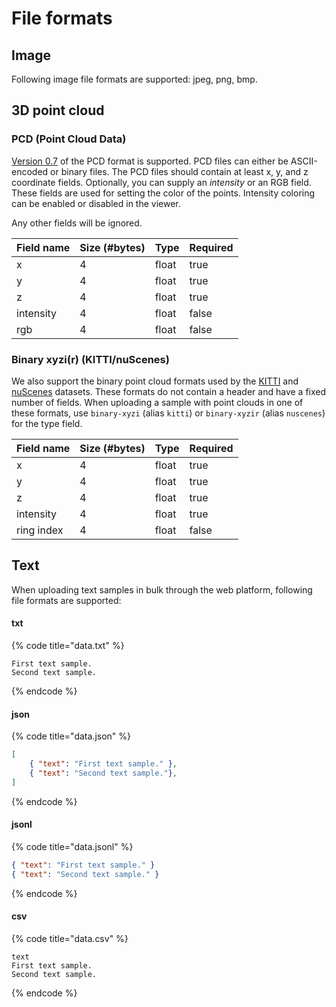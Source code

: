 # File formats

## Image

Following image file formats are supported: jpeg, png, bmp.

## 3D point cloud

### PCD (Point Cloud Data)

[Version 0.7](https://pointclouds.org/documentation/tutorials/pcd\_file\_format.html) of the PCD format is supported. PCD files can either be ASCII-encoded or binary files. The PCD files should contain at least x, y, and z coordinate fields. Optionally, you can supply an _intensity_ or an RGB field. These fields are used for setting the color of the points. Intensity coloring can be enabled or disabled in the viewer.

Any other fields will be ignored.

<table><thead><tr><th>Field name</th><th data-type="number">Size (#bytes)</th><th>Type</th><th data-type="checkbox">Required</th></tr></thead><tbody><tr><td>x</td><td>4</td><td>float</td><td>true</td></tr><tr><td>y</td><td>4</td><td>float</td><td>true</td></tr><tr><td>z</td><td>4</td><td>float</td><td>true</td></tr><tr><td>intensity</td><td>4</td><td>float</td><td>false</td></tr><tr><td>rgb</td><td>4</td><td>float</td><td>false</td></tr></tbody></table>

### Binary xyzi(r) (KITTI/nuScenes)

We also support the binary point cloud formats used by the [KITTI](http://www.cvlibs.net/datasets/kitti/index.php) and [nuScenes](https://www.nuscenes.org/) datasets. These formats do not contain a header and have a fixed number of fields. When uploading a sample with point clouds in one of these formats, use `binary-xyzi` (alias `kitti`) or `binary-xyzir` (alias `nuscenes`) for the type field.

<table><thead><tr><th>Field name</th><th data-type="number">Size (#bytes)</th><th>Type</th><th data-type="checkbox">Required</th></tr></thead><tbody><tr><td>x</td><td>4</td><td>float</td><td>true</td></tr><tr><td>y</td><td>4</td><td>float</td><td>true</td></tr><tr><td>z</td><td>4</td><td>float</td><td>true</td></tr><tr><td>intensity</td><td>4</td><td>float</td><td>true</td></tr><tr><td>ring index</td><td>4</td><td>float</td><td>false</td></tr></tbody></table>

## Text

When uploading text samples in bulk through the web platform, following file formats are supported:

#### txt

{% code title="data.txt" %}
```
First text sample.
Second text sample.
```
{% endcode %}

#### json

{% code title="data.json" %}
```json
[
    { "text": "First text sample." },
    { "text": "Second text sample."},
]
```
{% endcode %}

#### jsonl

{% code title="data.jsonl" %}
```json
{ "text": "First text sample." }
{ "text": "Second text sample." }
```
{% endcode %}

#### csv

{% code title="data.csv" %}
```
text
First text sample.
Second text sample.
```
{% endcode %}
